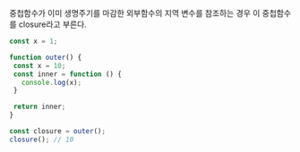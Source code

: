 중첩함수가 이미 생명주기를 마감한 외부함수의 지역 변수를 참조하는 경우 이 중첩함수를 closure라고 부른다.
```js
const x = 1;

function outer() {
 const x = 10;
 const inner = function () {
   console.log(x);
 }

 return inner;
}

const closure = outer();
closure(); // 10
```